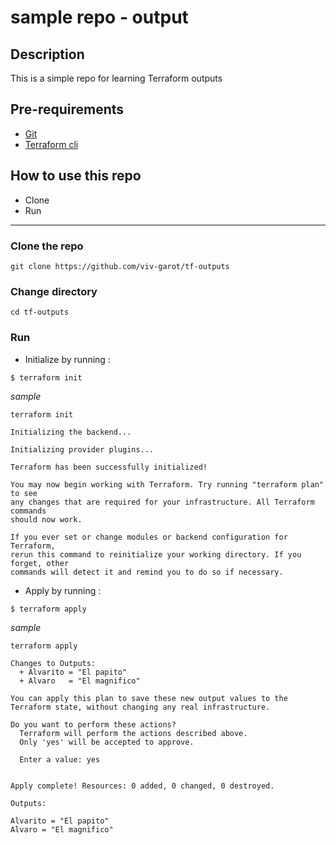 # sample repo - output

## Description
This is a simple repo for learning Terraform outputs

## Pre-requirements

* [Git](https://git-scm.com/book/en/v2/Getting-Started-Installing-Git) 
* [Terraform cli](https://learn.hashicorp.com/tutorials/terraform/install-cli)

## How to use this repo

- Clone
- Run

---

### Clone the repo

```
git clone https://github.com/viv-garot/tf-outputs
```

### Change directory

```
cd tf-outputs
```

### Run

* Initialize by running :

```
$ terraform init
```

_sample_

```
terraform init

Initializing the backend...

Initializing provider plugins...

Terraform has been successfully initialized!

You may now begin working with Terraform. Try running "terraform plan" to see
any changes that are required for your infrastructure. All Terraform commands
should now work.

If you ever set or change modules or backend configuration for Terraform,
rerun this command to reinitialize your working directory. If you forget, other
commands will detect it and remind you to do so if necessary.
```

* Apply by running :

```
$ terraform apply
```

_sample_

```
terraform apply

Changes to Outputs:
  + Alvarito = "El papito"
  + Alvaro   = "El magnifico"

You can apply this plan to save these new output values to the Terraform state, without changing any real infrastructure.

Do you want to perform these actions?
  Terraform will perform the actions described above.
  Only 'yes' will be accepted to approve.

  Enter a value: yes


Apply complete! Resources: 0 added, 0 changed, 0 destroyed.

Outputs:

Alvarito = "El papito"
Alvaro = "El magnifico"
```

